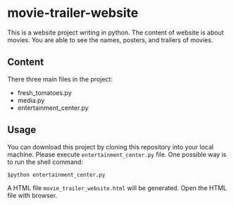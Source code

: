 # movie-trailer-website
This is a website project writing in python. The content of website is about movies. You are able to see the names, posters, and trailers of movies.

## Content
There three main files in the project:
- fresh_tomatoes.py
- media.py
- entertainment_center.py

## Usage
You can download this project by cloning this repository into your local machine.
Please execute `entertainment_center.py` file. One possible way is to run the shell command:
```
$python entertainment_center.py
```
A HTML file `movie_trailer_website.html` will be generated. Open the HTML file with browser.
